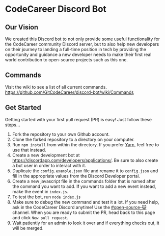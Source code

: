 # CodeCareer Discord Bot

## Our Vision
We created this Discord bot to not only provide some useful functionality for the CodeCareer community Discord server, but to also help new developers on their journey to landing a full-time position in tech by providing the opportunity and guidance a new developer needs to make their first real world contribution to open-source projects such as this one.

## Commands
Visit the wiki to see a list of all current commands.
https://github.com/GitCodeCareer/discord-bot/wiki/Commands

## Get Started
Getting started with your first pull request (PR) is easy! Just follow these steps...

1. Fork the repository to your own Github account.
2. Clone the forked repository to a directory on your computer.
3. Run `npm install` from within the directory. If you prefer [Yarn](https://yarnpkg.com/en/), feel free to use that instead.
4. Create a new development bot at https://discordapp.com/developers/applications/. Be sure to also create a bot user in order to interact with it.
5. Duplicate the `config.example.json` file and rename it to `config.json` and fill in the appropriate values from the Discord Developer portal. 
6. Create a new javascript file in the commands folder that is named after the command you want to add. If you want to add a new event instead, make the event in `index.js`.
7. To test the bot, run `node index.js`
8. Make sure to debug the new command and test it a lot. If you need help, ask in the CodeCareer Discord anytime! Use the [#open-source-😺](https://discord.gg/nVCtqvQ) channel. When you are ready to submit the PR, head back to this page and click `New pull request`.
9. Wait patiently for an admin to look it over and if everything checks out, it will be merged.
